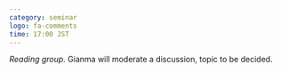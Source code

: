 ```yaml
---
category: seminar
logo: fa-comments
time: 17:00 JST
---
```


*Reading group.*  Gianma will moderate a discussion, topic to be decided.
